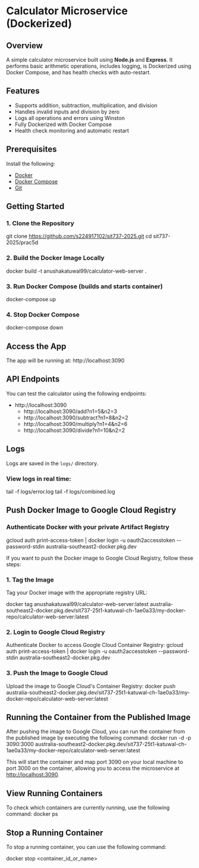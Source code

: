 #  Calculator Microservice (Dockerized)

## Overview
A simple calculator microservice built using **Node.js** and **Express**. It performs basic arithmetic operations, includes logging, is Dockerized using Docker Compose, and has health checks with auto-restart.


## Features
- Supports addition, subtraction, multiplication, and division
- Handles invalid inputs and division by zero
- Logs all operations and errors using Winston
- Fully Dockerized with Docker Compose
- Health check monitoring and automatic restart


##  Prerequisites
Install the following:
- [Docker](https://www.docker.com/products/docker-desktop)
- [Docker Compose](https://docs.docker.com/compose/install/)
- [Git](https://git-scm.com/)

## Getting Started

### 1. Clone the Repository
git clone https://github.com/s224917102/sit737-2025.git
cd sit737-2025/prac5d


### 2. Build the Docker Image Locally
docker build -t anushakatuwal99/calculator-web-server .


### 3. Run Docker Compose (builds and starts container)
docker-compose up

### 4. Stop Docker Compose
docker-compose down


## Access the App

The app will be running at: http://localhost:3090


## API Endpoints

You can test the calculator using the following endpoints:

* http://localhost:3090
   * http://localhost:3090/add?n1=5&n2=3  
   * http://localhost:3090/subtract?n1=8&n2=2  
   * http://localhost:3090/multiply?n1=4&n2=6  
   * http://localhost:3090/divide?n1=10&n2=2  


## Logs

Logs are saved in the `logs/` directory.

### View logs in real time:
tail -f logs/error.log
tail -f logs/combined.log


## Push Docker Image to Google Cloud Registry

### Authenticate Docker with your private Artifact Registry
gcloud auth print-access-token | docker login -u oauth2accesstoken --password-stdin australia-southeast2-docker.pkg.dev

If you want to push the Docker image to Google Cloud Registry, follow these steps:

### 1. Tag the Image
Tag your Docker image with the appropriate registry URL:

docker tag anushakatuwal99/calculator-web-server:latest australia-southeast2-docker.pkg.dev/sit737-25t1-katuwal-ch-1ae0a33/my-docker-repo/calculator-web-server:latest

### 2. Login to Google Cloud Registry
Authenticate Docker to access Google Cloud Container Registry:
gcloud auth print-access-token | docker login -u oauth2accesstoken --password-stdin australia-southeast2-docker.pkg.dev

### 3. Push the Image to Google Cloud
Upload the image to Google Cloud's Container Registry:
docker push australia-southeast2-docker.pkg.dev/sit737-25t1-katuwal-ch-1ae0a33/my-docker-repo/calculator-web-server:latest

## Running the Container from the Published Image

After pushing the image to Google Cloud, you can run the container from the published image by executing the following command:
docker run -d -p 3090:3000 australia-southeast2-docker.pkg.dev/sit737-25t1-katuwal-ch-1ae0a33/my-docker-repo/calculator-web-server:latest

This will start the container and map port 3090 on your local machine to port 3000 on the container, allowing you to access the microservice at [http://localhost:3090](http://localhost:3090).

## View Running Containers
To check which containers are currently running, use the following command: 
docker ps


## Stop a Running Container
To stop a running container, you can use the following command:

docker stop <container_id_or_name>